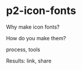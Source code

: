 p2-icon-fonts
=============
Why make icon fonts?




How do you make them?

process, tools

Results:
link, share
